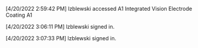 [4/20/2022 2:59:42 PM] lzblewski accessed A1 Integrated Vision Electrode Coating A1

[4/20/2022 3:06:11 PM] lzblewski signed in.

[4/20/2022 3:07:33 PM] lzblewski signed in.